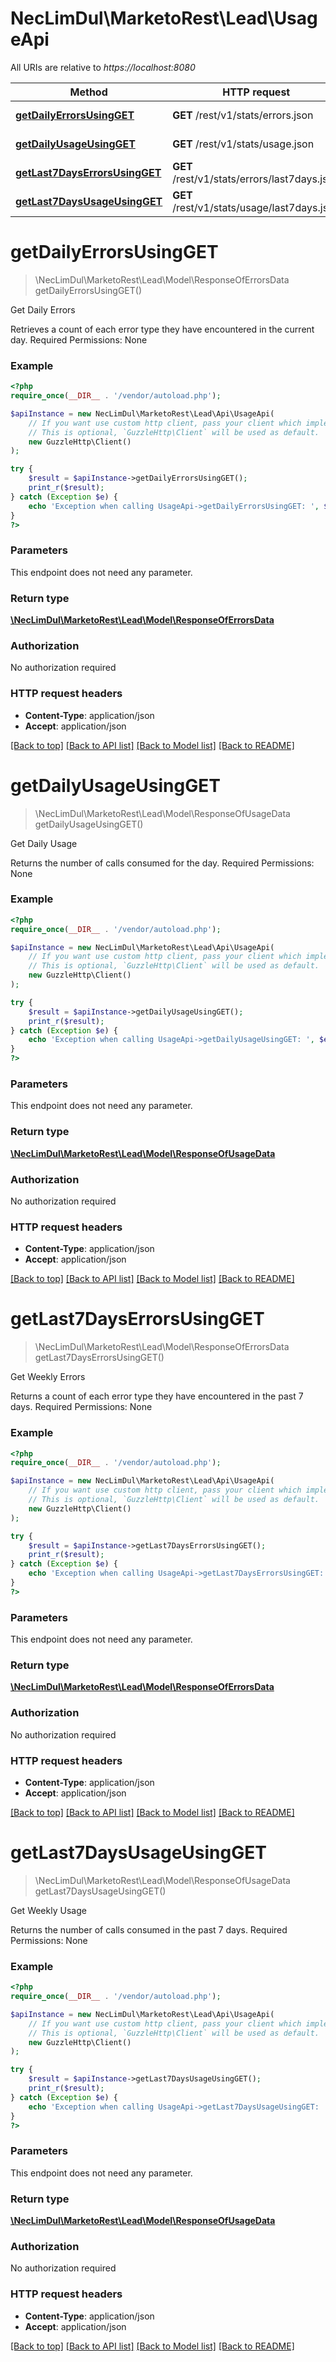 # NecLimDul\MarketoRest\Lead\UsageApi

All URIs are relative to *https://localhost:8080*

Method | HTTP request | Description
------------- | ------------- | -------------
[**getDailyErrorsUsingGET**](UsageApi.md#getDailyErrorsUsingGET) | **GET** /rest/v1/stats/errors.json | Get Daily Errors
[**getDailyUsageUsingGET**](UsageApi.md#getDailyUsageUsingGET) | **GET** /rest/v1/stats/usage.json | Get Daily Usage
[**getLast7DaysErrorsUsingGET**](UsageApi.md#getLast7DaysErrorsUsingGET) | **GET** /rest/v1/stats/errors/last7days.json | Get Weekly Errors
[**getLast7DaysUsageUsingGET**](UsageApi.md#getLast7DaysUsageUsingGET) | **GET** /rest/v1/stats/usage/last7days.json | Get Weekly Usage


# **getDailyErrorsUsingGET**
> \NecLimDul\MarketoRest\Lead\Model\ResponseOfErrorsData getDailyErrorsUsingGET()

Get Daily Errors

Retrieves a count of each error type they have encountered in the current day.  Required Permissions: None

### Example
```php
<?php
require_once(__DIR__ . '/vendor/autoload.php');

$apiInstance = new NecLimDul\MarketoRest\Lead\Api\UsageApi(
    // If you want use custom http client, pass your client which implements `GuzzleHttp\ClientInterface`.
    // This is optional, `GuzzleHttp\Client` will be used as default.
    new GuzzleHttp\Client()
);

try {
    $result = $apiInstance->getDailyErrorsUsingGET();
    print_r($result);
} catch (Exception $e) {
    echo 'Exception when calling UsageApi->getDailyErrorsUsingGET: ', $e->getMessage(), PHP_EOL;
}
?>
```

### Parameters
This endpoint does not need any parameter.

### Return type

[**\NecLimDul\MarketoRest\Lead\Model\ResponseOfErrorsData**](../Model/ResponseOfErrorsData.md)

### Authorization

No authorization required

### HTTP request headers

 - **Content-Type**: application/json
 - **Accept**: application/json

[[Back to top]](#) [[Back to API list]](../../README.md#documentation-for-api-endpoints) [[Back to Model list]](../../README.md#documentation-for-models) [[Back to README]](../../README.md)

# **getDailyUsageUsingGET**
> \NecLimDul\MarketoRest\Lead\Model\ResponseOfUsageData getDailyUsageUsingGET()

Get Daily Usage

Returns the number of calls consumed for the day.  Required Permissions: None

### Example
```php
<?php
require_once(__DIR__ . '/vendor/autoload.php');

$apiInstance = new NecLimDul\MarketoRest\Lead\Api\UsageApi(
    // If you want use custom http client, pass your client which implements `GuzzleHttp\ClientInterface`.
    // This is optional, `GuzzleHttp\Client` will be used as default.
    new GuzzleHttp\Client()
);

try {
    $result = $apiInstance->getDailyUsageUsingGET();
    print_r($result);
} catch (Exception $e) {
    echo 'Exception when calling UsageApi->getDailyUsageUsingGET: ', $e->getMessage(), PHP_EOL;
}
?>
```

### Parameters
This endpoint does not need any parameter.

### Return type

[**\NecLimDul\MarketoRest\Lead\Model\ResponseOfUsageData**](../Model/ResponseOfUsageData.md)

### Authorization

No authorization required

### HTTP request headers

 - **Content-Type**: application/json
 - **Accept**: application/json

[[Back to top]](#) [[Back to API list]](../../README.md#documentation-for-api-endpoints) [[Back to Model list]](../../README.md#documentation-for-models) [[Back to README]](../../README.md)

# **getLast7DaysErrorsUsingGET**
> \NecLimDul\MarketoRest\Lead\Model\ResponseOfErrorsData getLast7DaysErrorsUsingGET()

Get Weekly Errors

Returns a count of each error type they have encountered in the past 7 days.  Required Permissions: None

### Example
```php
<?php
require_once(__DIR__ . '/vendor/autoload.php');

$apiInstance = new NecLimDul\MarketoRest\Lead\Api\UsageApi(
    // If you want use custom http client, pass your client which implements `GuzzleHttp\ClientInterface`.
    // This is optional, `GuzzleHttp\Client` will be used as default.
    new GuzzleHttp\Client()
);

try {
    $result = $apiInstance->getLast7DaysErrorsUsingGET();
    print_r($result);
} catch (Exception $e) {
    echo 'Exception when calling UsageApi->getLast7DaysErrorsUsingGET: ', $e->getMessage(), PHP_EOL;
}
?>
```

### Parameters
This endpoint does not need any parameter.

### Return type

[**\NecLimDul\MarketoRest\Lead\Model\ResponseOfErrorsData**](../Model/ResponseOfErrorsData.md)

### Authorization

No authorization required

### HTTP request headers

 - **Content-Type**: application/json
 - **Accept**: application/json

[[Back to top]](#) [[Back to API list]](../../README.md#documentation-for-api-endpoints) [[Back to Model list]](../../README.md#documentation-for-models) [[Back to README]](../../README.md)

# **getLast7DaysUsageUsingGET**
> \NecLimDul\MarketoRest\Lead\Model\ResponseOfUsageData getLast7DaysUsageUsingGET()

Get Weekly Usage

Returns the number of calls consumed in the past 7 days.  Required Permissions: None

### Example
```php
<?php
require_once(__DIR__ . '/vendor/autoload.php');

$apiInstance = new NecLimDul\MarketoRest\Lead\Api\UsageApi(
    // If you want use custom http client, pass your client which implements `GuzzleHttp\ClientInterface`.
    // This is optional, `GuzzleHttp\Client` will be used as default.
    new GuzzleHttp\Client()
);

try {
    $result = $apiInstance->getLast7DaysUsageUsingGET();
    print_r($result);
} catch (Exception $e) {
    echo 'Exception when calling UsageApi->getLast7DaysUsageUsingGET: ', $e->getMessage(), PHP_EOL;
}
?>
```

### Parameters
This endpoint does not need any parameter.

### Return type

[**\NecLimDul\MarketoRest\Lead\Model\ResponseOfUsageData**](../Model/ResponseOfUsageData.md)

### Authorization

No authorization required

### HTTP request headers

 - **Content-Type**: application/json
 - **Accept**: application/json

[[Back to top]](#) [[Back to API list]](../../README.md#documentation-for-api-endpoints) [[Back to Model list]](../../README.md#documentation-for-models) [[Back to README]](../../README.md)

